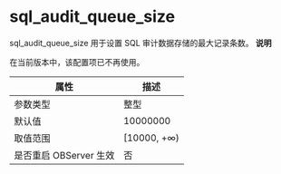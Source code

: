 sql_audit_queue_size 
=========================================

sql_audit_queue_size 用于设置 SQL 审计数据存储的最大记录条数。
**说明**



在当前版本中，该配置项已不再使用。


|        属性        |      描述      |
|------------------|--------------|
| 参数类型             | 整型           |
| 默认值              | 10000000     |
| 取值范围             | \[10000, +∞) |
| 是否重启 OBServer 生效 | 否            |



